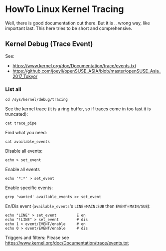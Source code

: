 # HowTo Linux Kernel Tracing

Well, there is good documentation out there.  But it is .. wrong way, like important last.
This here tries to be short and comprehensive.

## Kernel Debug (Trace Event)

See:

- https://www.kernel.org/doc/Documentation/trace/events.txt
- https://github.com/joeyli/openSUSE_ASIA/blob/master/openSUSE_Asia_2017_Tokyo/

### List all 

    cd /sys/kernel/debug/tracing

See the kernel trace (it is a ring buffer, so if traces come in too fast it is truncated):

    cat trace_pipe

Find what you need:

    cat available_events

Disable all events:

    echo > set_event
    
Enable all events

    echo '*:*' > set_event

Enable specific events:

    grep 'wanted' available_events >> set_event

En/Dis event (`available_events`'s `LINE`=`MAIN:SUB` then `EVENT`=`MAIN/SUB`):

    echo "LINE" > set_event         E en
    echo "!LINE" > set_event        # dis
    echo 1 > event/EVENT/enable     # en
    echo 0 > event/EVENT/enable     # dis

Triggers and filters:  Please see https://www.kernel.org/doc/Documentation/trace/events.txt
